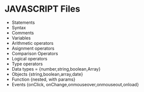# JAVASCRIPT Files

- Statements
- Syntax
- Comments
- Variables
- Arithmetic operators
- Asignment operators
- Comparison Operators
- Logical operators
- Type operators
- Data types = {number,string,boolean,Array}
- Objects {string,boolean,array,date}
- Function {nested, with params}
- Events {onClick, onChange,onmouseover,onmouseout,onload}


